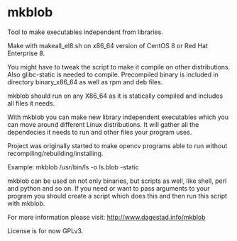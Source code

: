 # mkblob
Tool to make executables independent from libraries.

Make with makeall_el8.sh on x86_64 version of CentOS 8 or Red Hat Enterprise 8. 

You might have to tweak the script to make it compile on other distributions.
Also glibc-static is needed to compile. 
Precompiled binary is included in directory binary_x86_64 as well as rpm and deb files.

mkblob should run on any X86_64 as it is statically compiled
and includes all files it needs.

With mkblob you can make new library independent executables which you can move
around different Linux distributions. It will gather all the dependecies 
it needs to run and other files your program uses.

Project was originally started to make opencv programs able to run without recompiling/rebuilding/installing.

Example: mkblob /usr/bin/ls -o ls.blob -static

mkblob can be used on not only binaries, but scripts as well, like shell, perl and python and so on.
If you need or want to pass arguments to your program you should create a script which does this and then run 
this script with mkblob.

For more information please visit: <a href=http://www.dagestad.info/mkblob>http://www.dagestad.info/mkblob</a> 

License is for now GPLv3.

